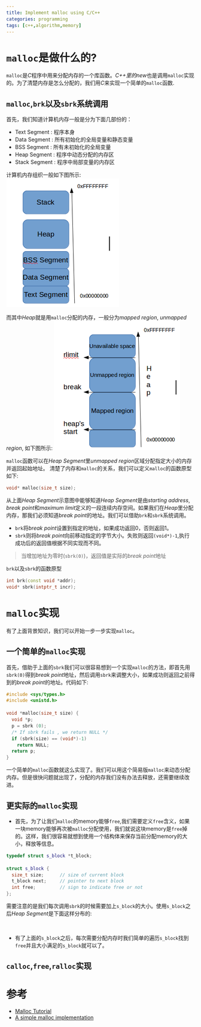 ```yaml
---
title: Implement malloc using C/C++
categories: programming
tags: [c++,algorithm,memory]
---
```


# `malloc`是做什么的?

`malloc`是*C*程序中用来分配内存的一个库函数。*C++*里的*new*也是调用`malloc`实现的。为了清楚内存是怎么分配的，我们用*C*来实现一个简单的`malloc`函数.

## `malloc`,`brk`以及`sbrk`系统调用

首先，我们知道计算机内存一般是分为下面几部份的：

* Text Segment : 程序本身
* Data Segment : 所有初始化的全局变量和静态变量
* BSS Segment : 所有未初始化的全局变量
* Heap Segment : 程序中动态分配的内存区
* Stack Segment : 程序中局部变量的内存区

计算机内存组织一般如下图所示:
![memory organization](/assets/images/MemoryOrganization.png)

而其中*Heap*就是用`malloc`分配的内存，一般分为*mapped region*, *unmapped region*, 如下图所示:
![Heap organization](/assets/images/HeapOrganization.png)

`malloc`函数可以在*Heap Segment*里*unmapped region*区域分配指定大小的内存并返回起始地址。
清楚了内存和`malloc`的关系，我们可以定义`malloc`的函数原型如下:

```cpp
void* malloc(size_t size);
```

从上面*Heap Segment*示意图中能够知道*Heap Segment*是由*starting address*, *break point*和*maximum limit*定义的一段连续内存空间。如果我们在*Heap*里分配内存，那我们必须知道*break point*的地址。我们可以借助`brk`和`sbrk`系统调用。

* `brk`将*break point*设置到指定的地址，如果成功返回0，否则返回1。
* `sbrk`则将*break point*向前移动指定的字节大小。失败则返回`(void*)-1`,执行成功后的返回值根据不同实现而不同。

> 当增加地址为零时(`sbrk(0)`)，返回值是实际的*break point*地址

`brk`以及`sbrk`的函数原型

```cpp
int brk(const void *addr);
void* sbrk(intptr_t incr);
```

# `malloc`实现

有了上面背景知识，我们可以开始一步一步实现`malloc`。

## 一个简单的`malloc`实现

首先，借助于上面的`sbrk`我们可以很容易想到一个实现`malloc`的方法，即首先用`sbrk(0)`得到*break point*地址，然后调用`sbrk`来调整大小，如果成功则返回之前得到的*break point*的地址。代码如下:

```cpp
#include <sys/types.h>
#include <unistd.h>

void *malloc(size_t size) {
  void *p;
  p = sbrk (0);
  /* If sbrk fails , we return NULL */
  if (sbrk(size) == (void*)-1)
    return NULL;
  return p;
}
```
一个简单的`malloc`函数就这么实现了。我们可以用这个简易版`malloc`来动态分配内存。但是很快问题就出现了，分配的内存我们没有办法去释放，还需要继续改进。

## 更实际的`malloc`实现

* 首先，为了让我们`malloc`的memory能够`free`,我们需要定义`free`含义，如果一块memory能够再次被`malloc`分配使用，我们就说这块memory是`free`掉的。这样，我们很容易就想到使用一个结构体来保存当前分配memory的大小，释放等信息。

```cpp
typedef struct s_block *t_block;

struct s_block {
  size_t size;      // size of current block
  t_block next;     // pointer to next block
  int free;         // sign to indicate free or not
};
```
需要注意的是我们每次调用`sbrk`的时候需要加上`s_block`的大小。使用`s_block`之后*Heap Segment*是下面这样分布的:

![]()

* 有了上面的`s_block`之后，每次需要分配内存时我们简单的遍历`s_block`找到`free`并且大小满足的`s_block`就可以了。

## `calloc`,`free`,`ralloc`实现

# 参考

* [Malloc Tutorial](http://www.inf.udec.cl/~leo/Malloc_tutorial.pdf)
* [A simple malloc implementation](http://danluu.com/malloc-tutorial/)

